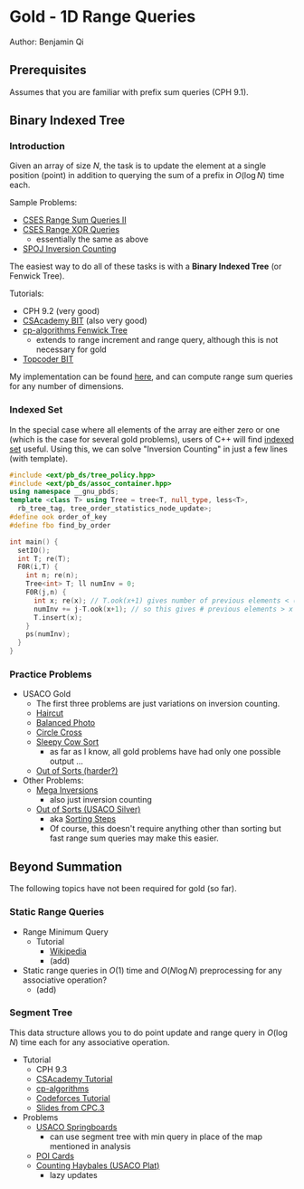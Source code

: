 # Gold - 1D Range Queries

Author: Benjamin Qi

## Prerequisites

Assumes that you are familiar with prefix sum queries (CPH 9.1). 

## Binary Indexed Tree

### Introduction

Given an array of size $N$, the task is to update the element at a single position (point) in addition to querying the sum of a prefix in $O(\log N)$ time each.

Sample Problems:

  * [CSES Range Sum Queries II](https://cses.fi/problemset/task/1648)
  * [CSES Range XOR Queries](https://cses.fi/problemset/task/1650)
    * essentially the same as above
  * [SPOJ Inversion Counting](https://www.spoj.com/problems/INVCNT/)

The easiest way to do all of these tasks is with a **Binary Indexed Tree** (or Fenwick Tree). 

Tutorials:

  * CPH 9.2 (very good)
  * [CSAcademy BIT](https://csacademy.com/lesson/fenwick_trees) (also very good)
  * [cp-algorithms Fenwick Tree](https://cp-algorithms.com/data_structures/fenwick.html)
    * extends to range increment and range query, although this is not necessary for gold
  * [Topcoder BIT](https://www.topcoder.com/community/data-science/data-science-tutorials/binary-indexed-trees/)

My implementation can be found [here](https://github.com/bqi343/USACO/blob/master/Implementations/content/data-structures/1D%20Range%20Queries%20(9.2)/BIT%20(9.2).h), and can compute range sum queries for any number of dimensions.

### Indexed Set

In the special case where all elements of the array are either zero or one (which is the case for several gold problems), users of C++ will find [indexed set](https://github.com/bqi343/USACO/blob/master/Implementations/content/data-structures/STL%20(5)/IndexedSet.h) useful. Using this, we can solve "Inversion Counting" in just a few lines (with template).

```cpp
#include <ext/pb_ds/tree_policy.hpp>
#include <ext/pb_ds/assoc_container.hpp>
using namespace __gnu_pbds;
template <class T> using Tree = tree<T, null_type, less<T>, 
  rb_tree_tag, tree_order_statistics_node_update>; 
#define ook order_of_key
#define fbo find_by_order

int main() {
  setIO();
  int T; re(T);
  F0R(i,T) {
    int n; re(n);
    Tree<int> T; ll numInv = 0;
    F0R(j,n) { 
      int x; re(x); // T.ook(x+1) gives number of previous elements < (x+1)
      numInv += j-T.ook(x+1); // so this gives # previous elements > x
      T.insert(x);
    }
    ps(numInv);
  }
}
```

### Practice Problems

* USACO Gold
  * The first three problems are just variations on inversion counting.
  * [Haircut](http://www.usaco.org/index.php?page=viewproblem2&cpid=1041)
  * [Balanced Photo](http://www.usaco.org/index.php?page=viewproblem2&cpid=693)
  * [Circle Cross](http://www.usaco.org/index.php?page=viewproblem2&cpid=719)
  * [Sleepy Cow Sort](http://usaco.org/index.php?page=viewproblem2&cpid=898)
    * as far as I know, all gold problems have had only one possible output ...
  * [Out of Sorts (harder?)](http://www.usaco.org/index.php?page=viewproblem2&cpid=837)
* Other Problems:
  * [Mega Inversions](https://open.kattis.com/problems/megainversions)
    * also just inversion counting
  * [Out of Sorts (USACO Silver)](http://usaco.org/index.php?page=viewproblem2&cpid=834)
    * aka [Sorting Steps](https://csacademy.com/contest/round-42/task/sorting-steps/) [](42)
    * Of course, this doesn't require anything other than sorting but fast range sum queries may make this easier.

## Beyond Summation

The following topics have not been required for gold (so far).

### Static Range Queries

* Range Minimum Query
  * Tutorial
    * [Wikipedia](https://en.wikipedia.org/wiki/Range_minimum_query)
    * (add)
* Static range queries in $O(1)$ time and $O(N\log N)$ preprocessing for any associative operation?
  * (add)

### Segment Tree

This data structure allows you to do point update and range query in $O(\log N)$ time each for any associative operation.

* Tutorial
  * CPH 9.3
  * [CSAcademy Tutorial](https://csacademy.com/lesson/segment_trees/)
  * [cp-algorithms](https://cp-algorithms.com/data_structures/segment_tree.html)
  * [Codeforces Tutorial](http://codeforces.com/blog/entry/18051)
  * [Slides from CPC.3](https://github.com/SuprDewd/T-414-AFLV/tree/master/03_data_structures)
* Problems
  * [USACO Springboards](http://www.usaco.org/index.php?page=viewproblem2&cpid=995)
    * can use segment tree with min query in place of the map mentioned in analysis
  * [POI Cards](https://szkopul.edu.pl/problemset/problem/qpsk3ygf8MU7D_1Es0oc_xd8/site/?key=statement) [](81)
  * [Counting Haybales (USACO Plat)](http://www.usaco.org/index.php?page=viewproblem2&cpid=578)
    * lazy updates
